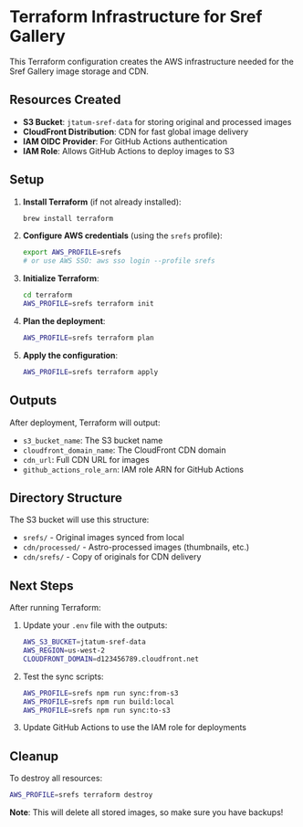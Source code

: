 # Terraform Infrastructure for Sref Gallery

This Terraform configuration creates the AWS infrastructure needed for the Sref Gallery image storage and CDN.

## Resources Created

- **S3 Bucket**: `jtatum-sref-data` for storing original and processed images
- **CloudFront Distribution**: CDN for fast global image delivery
- **IAM OIDC Provider**: For GitHub Actions authentication
- **IAM Role**: Allows GitHub Actions to deploy images to S3

## Setup

1. **Install Terraform** (if not already installed):
   ```bash
   brew install terraform
   ```

2. **Configure AWS credentials** (using the `srefs` profile):
   ```bash
   export AWS_PROFILE=srefs
   # or use AWS SSO: aws sso login --profile srefs
   ```

3. **Initialize Terraform**:
   ```bash
   cd terraform
   AWS_PROFILE=srefs terraform init
   ```

4. **Plan the deployment**:
   ```bash
   AWS_PROFILE=srefs terraform plan
   ```

5. **Apply the configuration**:
   ```bash
   AWS_PROFILE=srefs terraform apply
   ```

## Outputs

After deployment, Terraform will output:
- `s3_bucket_name`: The S3 bucket name
- `cloudfront_domain_name`: The CloudFront CDN domain
- `cdn_url`: Full CDN URL for images
- `github_actions_role_arn`: IAM role ARN for GitHub Actions

## Directory Structure

The S3 bucket will use this structure:
- `srefs/` - Original images synced from local
- `cdn/processed/` - Astro-processed images (thumbnails, etc.)
- `cdn/srefs/` - Copy of originals for CDN delivery

## Next Steps

After running Terraform:

1. Update your `.env` file with the outputs:
   ```bash
   AWS_S3_BUCKET=jtatum-sref-data
   AWS_REGION=us-west-2
   CLOUDFRONT_DOMAIN=d123456789.cloudfront.net
   ```

2. Test the sync scripts:
   ```bash
   AWS_PROFILE=srefs npm run sync:from-s3
   AWS_PROFILE=srefs npm run build:local  
   AWS_PROFILE=srefs npm run sync:to-s3
   ```

3. Update GitHub Actions to use the IAM role for deployments

## Cleanup

To destroy all resources:
```bash
AWS_PROFILE=srefs terraform destroy
```

**Note**: This will delete all stored images, so make sure you have backups!
